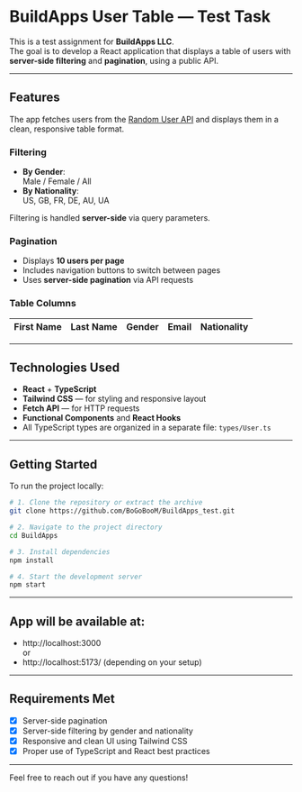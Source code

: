 # BuildApps User Table — Test Task

This is a test assignment for **BuildApps LLC**.  
The goal is to develop a React application that displays a table of users with **server-side filtering** and **pagination**, using a public API.

---

## Features

The app fetches users from the [Random User API](https://randomuser.me/) and displays them in a clean, responsive table format.

### Filtering

- **By Gender**:  
  Male / Female / All
- **By Nationality**:  
  US, GB, FR, DE, AU, UA

Filtering is handled **server-side** via query parameters.

### Pagination

- Displays **10 users per page**
- Includes navigation buttons to switch between pages
- Uses **server-side pagination** via API requests

### Table Columns

| First Name | Last Name | Gender | Email | Nationality |
| ---------- | --------- | ------ | ----- | ----------- |

---

## Technologies Used

- **React** + **TypeScript**
- **Tailwind CSS** — for styling and responsive layout
- **Fetch API** — for HTTP requests
- **Functional Components** and **React Hooks**
- All TypeScript types are organized in a separate file: `types/User.ts`

---

## Getting Started

To run the project locally:

```bash
# 1. Clone the repository or extract the archive
git clone https://github.com/BoGoBooM/BuildApps_test.git

# 2. Navigate to the project directory
cd BuildApps

# 3. Install dependencies
npm install

# 4. Start the development server
npm start
```

---

## App will be available at:

- http://localhost:3000  
  or
- http://localhost:5173/ (depending on your setup)

---

## Requirements Met

- [x] Server-side pagination
- [x] Server-side filtering by gender and nationality
- [x] Responsive and clean UI using Tailwind CSS
- [x] Proper use of TypeScript and React best practices

---

Feel free to reach out if you have any questions!
